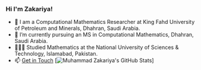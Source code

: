 ### Hi I'm Zakariya!
- 🔭 I am a Computational Mathematics Researcher at King Fahd University of Petroleum and Minerals, Dhahran, Saudi Arabia.
- 🌱 I’m currently pursuing an MS in Computational Mathematics, Dhahran, Saudi Arabia.
- 👩🏻‍🎓 Studied Mathematics at the National University of Sciences & Technology, Islamabad, Pakistan.
- 📫 [Get in Touch](https://www.linkedin.com/in/mzakariya/)
[![Muhammad Zakariya's GitHub Stats](https://github.com/iammuhammadzakariya/github-readme-stats.git)]
